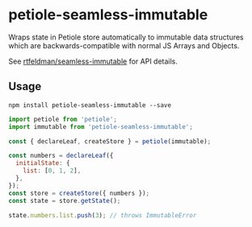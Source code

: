 # petiole-seamless-immutable

Wraps state in Petiole store automatically to immutable data structures which are
backwards-compatible with normal JS Arrays and Objects.

See [rtfeldman/seamless-immutable](https://github.com/rtfeldman/seamless-immutable) for API details.

## Usage

`npm install petiole-seamless-immutable --save`

```javascript
import petiole from 'petiole';
import immutable from 'petiole-seamless-immutable';

const { declareLeaf, createStore } = petiole(immutable);

const numbers = declareLeaf({
  initialState: {
    list: [0, 1, 2],
  },
});
const store = createStore({ numbers });
const state = store.getState();

state.numbers.list.push(3); // throws ImmutableError
```